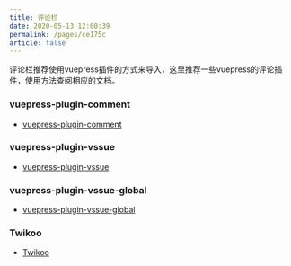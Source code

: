 ```yaml
---
title: 评论栏
date: 2020-05-13 12:00:39
permalink: /pages/ce175c
article: false
---
```


评论栏推荐使用vuepress插件的方式来导入，这里推荐一些vuepress的评论插件，使用方法查阅相应的文档。

### vuepress-plugin-comment
 * [vuepress-plugin-comment](https://github.com/dongyuanxin/vuepress-plugin-comment)


### vuepress-plugin-vssue
 * [vuepress-plugin-vssue](https://vssue.js.org/)

### vuepress-plugin-vssue-global
 * [vuepress-plugin-vssue-global](https://github.com/u2sb/vuepress-plugin-vssue-global)


### Twikoo
 * [Twikoo](https://github.com/imaegoo/twikoo)
